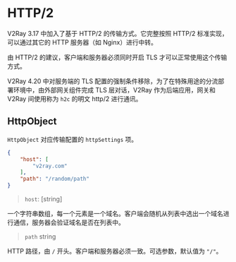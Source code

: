 # HTTP/2

V2Ray 3.17 中加入了基于 HTTP/2 的传输方式。它完整按照 HTTP/2 标准实现，可以通过其它的 HTTP 服务器（如 Nginx）进行中转。

由 HTTP/2 的建议，客户端和服务器必须同时开启 TLS 才可以正常使用这个传输方式。

V2Ray 4.20 中对服务端的 TLS 配置的强制条件移除，为了在特殊用途的分流部署环境中，由外部网关组件完成 TLS 层对话，V2Ray 作为后端应用，网关和 V2Ray 间使用称为 `h2c` 的明文 http/2 进行通讯。

## HttpObject

`HttpObject` 对应传输配置的 `httpSettings` 项。

```json
{
    "host": [
        "v2ray.com"
    ],
    "path": "/random/path"
}
```

> `host`: \[string\]

一个字符串数组，每一个元素是一个域名。客户端会随机从列表中选出一个域名进行通信，服务器会验证域名是否在列表中。

> `path` string

HTTP 路径，由 `/` 开头。客户端和服务器必须一致。可选参数，默认值为 `"/"`。
